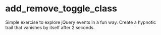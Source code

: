 # add_remove_toggle_class
Simple exercise to explore jQuery events in a fun way. Create a hypnotic trail that vanishes by itself after 2 seconds.
